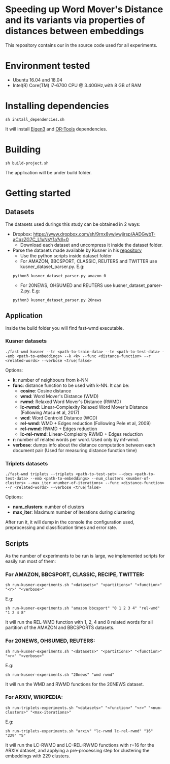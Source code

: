 # Speeding up Word Mover's Distance and its variants via properties of distances between embeddings

This repository contains our in the source code used for all experiments.

# Environment tested

- Ubuntu 16.04 and 18.04
- Intel(R) Core(TM) i7-6700 CPU @ 3.40GHz,with 8 GB of RAM

# Installing dependencies
```shell
sh install_dependencies.sh
```
It will install [Eigen3](http://eigen.tuxfamily.org/index.php) and [OR-Tools](https://developers.google.com/optimization/) dependencies.

# Building
```shell
sh build-project.sh
```
The application will be under build folder.

# Getting started

## Datasets

The datasets used durings this study can be obtained in 2 ways:

- Dropbox: https://www.dropbox.com/sh/9rnx8vwjvwjirsp/AADGwbT-aCqzZG7C_L1uNsY1a?dl=0 
    - Download each dataset and uncompress it inside the dataset folder.    
- Parse the datasets made available by Kusner in his [repository](https://github.com/mkusner/wmd)
    - Use the python scripts inside dataset folder
    - For AMAZON, BBCSPORT, CLASSIC, REUTERS and TWITTER use kusner_dataset_parser.py. E.g:    
    ```
    python3 kusner_dataset_parser.py amazon 0
    ```
    - For 20NEWS, OHSUMED and REUTERS use kusner_dataset_parser-2.py. E.g:    
    ```
    python3 kusner_dataset_parser.py 20news
    ```

## Application

Inside the build folder you will find fast-wmd executable.

### Kusner datasets

```shell
./fast-wmd kusner --tr <path-to-train-data> --te <path-to-test-data> --emb <path-to-embeddings> --k <k> --func <distance-function> --r <related-words> --verbose <true|false>
```
Options:

- **k**: number of neighbours from k-NN
- **func**: distance function to be used with k-NN. It can be:
    - **cosine**:      Cosine distance
    - **wmd**:         Word Mover's Distance (WMD)
    - **rwmd**:        Relaxed Word Mover's Distance (RWMD)
    - **lc-rwmd**:     Linear-Complexity Relaxed Word Mover's Distance (Following Atusu et al, 2017)
    - **wcd**:         Word Centroid Distance (WCD)
    - **rel-wmd**:     WMD + Edges reduction (Following Pele et al, 2009)
    - **rel-rwmd**:    RWMD + Edges reduction
    - **lc-rel-rwmd**: Linear-Complexity RWMD + Edges reduction
- **r**: number of related words per word. Used only by mf-wmd.
- **verbose**: dumps info about the distance computation between each document pair (Used for measuring distance function time)

### Triplets datasets

```shell
./fast-wmd triplets --triplets <path-to-test-set> --docs <path-to-test-data> --emb <path-to-embeddings> --num_clusters <number-of-clusters> --max_iter <number-of-iterations> --func <distance-function> --r <related-words> --verbose <true|false>
```

Options:
- **num_clusters**: number of clusters
- **max_iter**: Maximum number of iterations during clustering

After run it, it will dump in the console the configuration used, preprocessing and classification times and error rate.

## Scripts

As the number of experiments to be run is large, we implemented scripts for easily run most of them:

### For AMAZON, BBCSPORT, CLASSIC, RECIPE, TWITTER:
```shell
sh run-kusner-experiments.sh "<datasets>" "<partitions>" "<function>" "<r>" "<verbose>"
```

E.g:
```shell
sh run-kusner-experiments.sh "amazon bbcsport" "0 1 2 3 4" "rel-wmd" "1 2 4 8"
```
It will run the REL-WMD function with 1, 2, 4 and 8 related words for all partition of the AMAZON and BBCSPORTS datasets.

### For 20NEWS, OHSUMED, REUTERS:
```shell
sh run-kusner-experiments.sh "<datasets>" "<partitions>" "<function>" "<r>" "<verbose>"
```

E.g:
```shell
sh run-kusner-experiments.sh "20news" "wmd rwmd"
```
It will run the WMD and RWMD functions for the 20NEWS dataset.

### For ARXIV, WIKIPEDIA:
```shell
sh run-triplets-experiments.sh "<datasets>" "<function>" "<r>" "<num-clusters>" "<max-iterations>"
```

E.g:
```shell
sh run-triplets-experiments.sh "arxiv" "lc-rwmd lc-rel-rwmd" "16" "229" "5"
```

It will run the LC-RWMD and LC-REL-RWMD functions with r=16 for the ARXIV dataset, and applying a pre-processing step for clustering the embeddings with 229 clusters.
